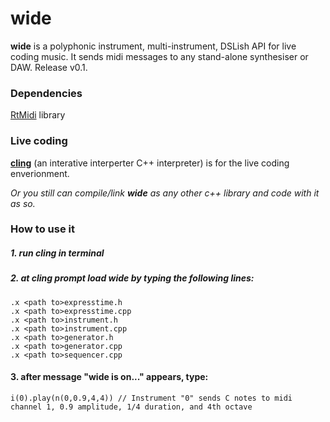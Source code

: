# wide 

__wide__ is a polyphonic instrument, multi-instrument, DSLish API for live coding music. It sends midi messages to any stand-alone synthesiser or DAW. Release v0.1.

### Dependencies

[RtMidi](http://www.music.mcgill.ca/~gary/rtmidi/) library

### Live coding

[__cling__](https://github.com/root-project/cling.git) (an interative interperter C++ interpreter) is for the live coding enverionment.

*Or you still can compile/link __wide__ as any other c++ library and code with it as so.*
	
### How to use it

##### 1. run cling in terminal
##### 2. at cling prompt load *wide* by typing the following lines:
	.x <path to>expresstime.h
	.x <path to>expresstime.cpp
	.x <path to>instrument.h
	.x <path to>instrument.cpp
	.x <path to>generator.h
	.x <path to>generator.cpp
	.x <path to>sequencer.cpp
#### 3. after message "wide is on..." appears, type:
	
`i(0).play(n(0,0.9,4,4)) // Instrument "0" sends C notes to midi channel 1, 0.9 amplitude, 1/4 duration, and 4th octave`	



